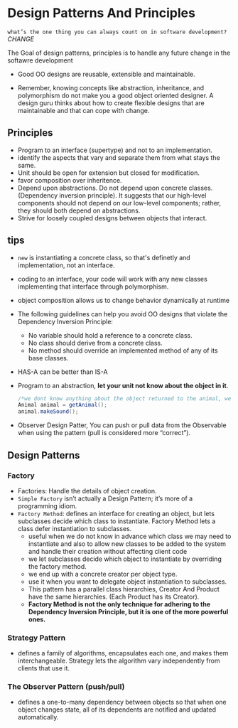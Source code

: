 # Design Patterns And Principles

`what’s the one thing you can always count on in software development?`
_CHANGE_

The Goal of design patterns, principles is to handle any future change in the softawre development

- Good OO designs are
  reusable, extensible and
  maintainable.

- Remember, knowing
  concepts like abstraction,
  inheritance, and polymorphism do
  not make you a good object oriented
  designer. A design guru thinks about
  how to create flexible designs that
  are maintainable and that can
  cope with change.

## Principles

- Program to an interface (supertype) and not to an implementation.
- identify the aspects that vary and separate them from what stays the same.
- Unit should be open for extension but closed for modification.
- favor composition over inheritence.
- Depend upon abstractions. Do not
  depend upon concrete classes. (Dependency inversion principle). It suggests that our
  high-level components should not depend on our low-level
  components; rather, they should both depend on abstractions.
- Strive for loosely coupled designs
  between objects that interact.

## tips

- `new` is instantiating a concrete class, so that's definetly and implementation, not an interface.
- coding to an interface, your code will work with any new classes implementing that interface through polymorphism.
- object composition allows us to change behavior dynamically at runtime
- The following guidelines can help you avoid OO designs that violate
  the Dependency Inversion Principle:

  - No variable should hold a reference to a concrete class.
  - No class should derive from a concrete class.
  - No method should override an implemented method of
    any of its base classes.

- HAS-A can be better than IS-A
- Program to an abstraction, **let your unit not know about the object in it**.

  ```java
  /*we dont know anything about the object returned to the animal, we only know that it makes sound*/
  Animal animal = getAnimal();
  animal.makeSound();
  ```

- Observer Design Patter, You can push or pull data from
  the Observable when using
  the pattern (pull is considered
  more “correct”).

## Design Patterns

### Factory

- Factories: Handle the details of object creation.
- `Simple Factory` isn’t actually a Design Pattern; it’s more of a programming idiom.
- `Factory Method`: defines an interface
  for creating an object, but lets subclasses decide which
  class to instantiate. Factory Method lets a class defer
  instantiation to subclasses.
  - useful when we do not know in advance which class we may need to instantiate and also to allow new classes to be added to the system and handle their creation without affecting client code
  - we let subclasses decide which object to instantiate by overriding the factory method.
  - we end up with a concrete creator per object type.
  - use it when you want to delegate object instantiation to subclasses.
  - This pattern has a parallel class hierarchies, Creator And Product have the same hierarchies. (Each Product has its Creator).
  - **Factory Method is not the only technique for adhering to the
    Dependency Inversion Principle, but it is one of the more powerful ones.**

### Strategy Pattern

- defines a family of algorithms,
  encapsulates each one, and makes them interchangeable.
  Strategy lets the algorithm vary independently from
  clients that use it.

### The Observer Pattern (push/pull)

- defines a one-to-many
  dependency between objects so that when one
  object changes state, all of its dependents are
  notified and updated automatically.
